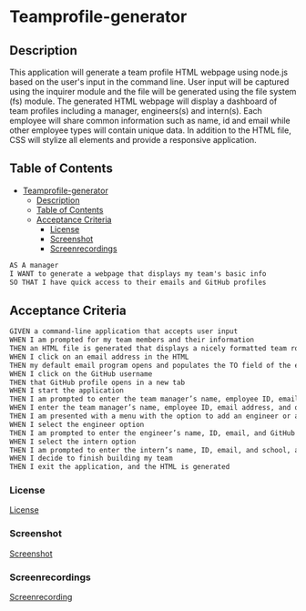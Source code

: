 # Teamprofile-generator

  ## Description

This application will generate a team profile HTML webpage using node.js based on the user's input in the command line. User input will be captured using the inquirer module and the file will be generated using the file system (fs) module. The generated HTML webpage will display a dashboard of team profiles including a manager, engineers(s) and intern(s). Each employee will share common information such as name, id and email while other employee types will contain unique data. In addition to the HTML file, CSS will stylize all elements and provide a responsive application.

## Table of Contents

- [Teamprofile-generator](#teamprofile-generator)
  - [Description](#description)
  - [Table of Contents](#table-of-contents)
  - [Acceptance Criteria](#acceptance-criteria)
    - [License](#license)
    - [Screenshot](#screenshot)
    - [Screenrecordings](#screenrecordings)

```md
AS A manager
I WANT to generate a webpage that displays my team's basic info
SO THAT I have quick access to their emails and GitHub profiles
```

## Acceptance Criteria

```md
GIVEN a command-line application that accepts user input
WHEN I am prompted for my team members and their information
THEN an HTML file is generated that displays a nicely formatted team roster based on user input
WHEN I click on an email address in the HTML
THEN my default email program opens and populates the TO field of the email with the address
WHEN I click on the GitHub username
THEN that GitHub profile opens in a new tab
WHEN I start the application
THEN I am prompted to enter the team manager’s name, employee ID, email address, and office number
WHEN I enter the team manager’s name, employee ID, email address, and office number
THEN I am presented with a menu with the option to add an engineer or an intern or to finish building my team
WHEN I select the engineer option
THEN I am prompted to enter the engineer’s name, ID, email, and GitHub username, and I am taken back to the menu
WHEN I select the intern option
THEN I am prompted to enter the intern’s name, ID, email, and school, and I am taken back to the menu
WHEN I decide to finish building my team
THEN I exit the application, and the HTML is generated
```


### License
[License](./LICENSE)


### Screenshot
[Screenshot](#Screenshot%202023-03-06%20at%209.29.35%20PM.pngscreenshot%202023-03-06%20at%209.29.35%20PM.png)


### Screenrecordings
[Screenrecording](https://drive.google.com/file/d/1yldfumrS08vN2BK0tbNUupdz5DAgMu7y/view)



